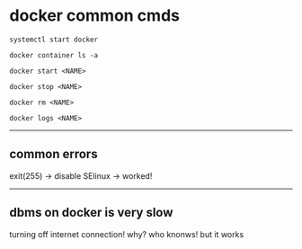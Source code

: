 # docker common cmds

`systemctl start docker`

`docker container ls -a`

`docker start <NAME>`

`docker stop <NAME>`

`docker rm <NAME>`

`docker logs <NAME>`

---

## common errors

exit(255) -> disable SElinux -> worked!

---

## dbms on docker is very slow

turning off internet connection! why? who knonws! but it works

